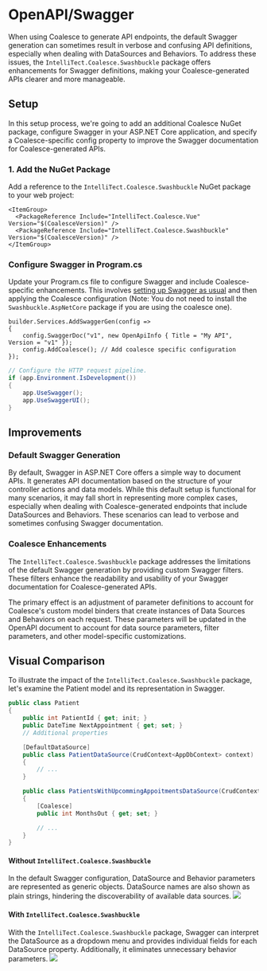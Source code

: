 # OpenAPI/Swagger

When using Coalesce to generate API endpoints, the default Swagger generation can sometimes result in verbose and confusing API definitions, especially when dealing with DataSources and Behaviors. To address these issues, the `IntelliTect.Coalesce.Swashbuckle` package offers enhancements for Swagger definitions, making your Coalesce-generated APIs clearer and more manageable.

## Setup

In this setup process, we're going to add an additional Coalesce NuGet package, configure Swagger in your ASP.NET Core application, and specify a Coalesce-specific config property to improve the Swagger documentation for Coalesce-generated APIs.

### 1. Add the NuGet Package

Add a reference to the `IntelliTect.Coalesce.Swashbuckle` NuGet package to your web project:

```xml:no-line-numbers{3}
<ItemGroup>
  <PackageReference Include="IntelliTect.Coalesce.Vue" Version="$(CoalesceVersion)" />
  <PackageReference Include="IntelliTect.Coalesce.Swashbuckle" Version="$(CoalesceVersion)" />
</ItemGroup>
```

### Configure Swagger in Program.cs

Update your Program.cs file to configure Swagger and include Coalesce-specific enhancements. This involves [setting up Swagger as usual](https://learn.microsoft.com/en-us/aspnet/core/tutorials/getting-started-with-swashbuckle?view=aspnetcore-8.0&tabs=visual-studio) and then applying the Coalesce configuration (Note: You do not need to install the `Swashbuckle.AspNetCore` package if you are using the coalesce one).

```c#:no-line-numbers
builder.Services.AddSwaggerGen(config =>
{
    config.SwaggerDoc("v1", new OpenApiInfo { Title = "My API", Version = "v1" });
    config.AddCoalesce(); // Add coalesce specific configuration
});
```

```c#
// Configure the HTTP request pipeline.
if (app.Environment.IsDevelopment())
{
    app.UseSwagger();
    app.UseSwaggerUI();
}
```

## Improvements

### Default Swagger Generation

By default, Swagger in ASP.NET Core offers a simple way to document APIs. It generates API documentation based on the structure of your controller actions and data models. While this default setup is functional for many scenarios, it may fall short in representing more complex cases, especially when dealing with Coalesce-generated endpoints that include DataSources and Behaviors. These scenarios can lead to verbose and sometimes confusing Swagger documentation.

### Coalesce Enhancements

The `IntelliTect.Coalesce.Swashbuckle` package addresses the limitations of the default Swagger generation by providing custom Swagger filters. These filters enhance the readability and usability of your Swagger documentation for Coalesce-generated APIs.

The primary effect is an adjustment of parameter definitions to account for Coalesce's custom model binders that create instances of Data Sources and Behaviors on each request. These parameters will be updated in the OpenAPI document to account for data source parameters, filter parameters, and other model-specific customizations.

## Visual Comparison 

To illustrate the impact of the `IntelliTect.Coalesce.Swashbuckle` package, let's examine the Patient model and its representation in Swagger.

```c#
public class Patient
{
    public int PatientId { get; init; }
    public DateTime NextAppointment { get; set; }
    // Additional properties

    [DefaultDataSource]
    public class PatientDataSource(CrudContext<AppDbContext> context) : StandardDataSource<Patient, AppDbContext>(context)
    {
        // ...
    }

    public class PatientsWithUpcommingAppoitmentsDataSource(CrudContext<AppDbContext> context) : StandardDataSource<Patient, AppDbContext>(context)
    {
        [Coalesce]
        public int MonthsOut { get; set; }

        // ...
    }
}
```

#### Without `IntelliTect.Coalesce.Swashbuckle`
In the default Swagger configuration, DataSource and Behavior parameters are represented as generic objects. DataSource names are also shown as plain strings, hindering the discoverability of available data sources.
![](./coalesce-swashbuckle-without.png)

#### With `IntelliTect.Coalesce.Swashbuckle`
With the `IntelliTect.Coalesce.Swashbuckle` package, Swagger can interpret the DataSource as a dropdown menu and provides individual fields for each DataSource property. Additionally, it eliminates unnecessary behavior parameters.
![](./coalesce-swashbuckle-with.png)